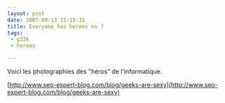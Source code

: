 ```yaml
---
layout: post
date: 2007-09-13 15:15:31
title: Everyone has heroes no ?
tags:
 - g33k
 - heroes

---
```




Voici les photographies des "héros" de l'informatique.

[http://www.seo-expert-blog.com/blog/geeks-are-sexy](http://www.seo-expert-blog.com/blog/geeks-are-sexy)
